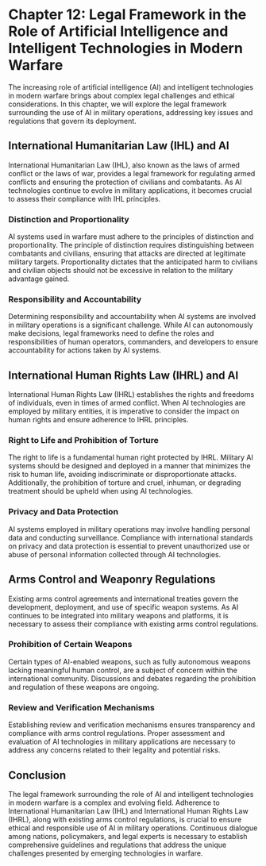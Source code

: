 Chapter 12: Legal Framework in the Role of Artificial Intelligence and Intelligent Technologies in Modern Warfare
=================================================================================================================

The increasing role of artificial intelligence (AI) and intelligent technologies in modern warfare brings about complex legal challenges and ethical considerations. In this chapter, we will explore the legal framework surrounding the use of AI in military operations, addressing key issues and regulations that govern its deployment.

International Humanitarian Law (IHL) and AI
-------------------------------------------

International Humanitarian Law (IHL), also known as the laws of armed conflict or the laws of war, provides a legal framework for regulating armed conflicts and ensuring the protection of civilians and combatants. As AI technologies continue to evolve in military applications, it becomes crucial to assess their compliance with IHL principles.

### Distinction and Proportionality

AI systems used in warfare must adhere to the principles of distinction and proportionality. The principle of distinction requires distinguishing between combatants and civilians, ensuring that attacks are directed at legitimate military targets. Proportionality dictates that the anticipated harm to civilians and civilian objects should not be excessive in relation to the military advantage gained.

### Responsibility and Accountability

Determining responsibility and accountability when AI systems are involved in military operations is a significant challenge. While AI can autonomously make decisions, legal frameworks need to define the roles and responsibilities of human operators, commanders, and developers to ensure accountability for actions taken by AI systems.

International Human Rights Law (IHRL) and AI
--------------------------------------------

International Human Rights Law (IHRL) establishes the rights and freedoms of individuals, even in times of armed conflict. When AI technologies are employed by military entities, it is imperative to consider the impact on human rights and ensure adherence to IHRL principles.

### Right to Life and Prohibition of Torture

The right to life is a fundamental human right protected by IHRL. Military AI systems should be designed and deployed in a manner that minimizes the risk to human life, avoiding indiscriminate or disproportionate attacks. Additionally, the prohibition of torture and cruel, inhuman, or degrading treatment should be upheld when using AI technologies.

### Privacy and Data Protection

AI systems employed in military operations may involve handling personal data and conducting surveillance. Compliance with international standards on privacy and data protection is essential to prevent unauthorized use or abuse of personal information collected through AI technologies.

Arms Control and Weaponry Regulations
-------------------------------------

Existing arms control agreements and international treaties govern the development, deployment, and use of specific weapon systems. As AI continues to be integrated into military weapons and platforms, it is necessary to assess their compliance with existing arms control regulations.

### Prohibition of Certain Weapons

Certain types of AI-enabled weapons, such as fully autonomous weapons lacking meaningful human control, are a subject of concern within the international community. Discussions and debates regarding the prohibition and regulation of these weapons are ongoing.

### Review and Verification Mechanisms

Establishing review and verification mechanisms ensures transparency and compliance with arms control regulations. Proper assessment and evaluation of AI technologies in military applications are necessary to address any concerns related to their legality and potential risks.

Conclusion
----------

The legal framework surrounding the role of AI and intelligent technologies in modern warfare is a complex and evolving field. Adherence to International Humanitarian Law (IHL) and International Human Rights Law (IHRL), along with existing arms control regulations, is crucial to ensure ethical and responsible use of AI in military operations. Continuous dialogue among nations, policymakers, and legal experts is necessary to establish comprehensive guidelines and regulations that address the unique challenges presented by emerging technologies in warfare.
